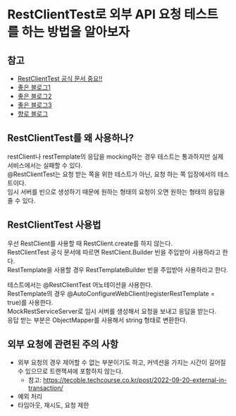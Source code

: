 # RestClientTest로 외부 API 요청 테스트를 하는 방법을 알아보자

## 참고

- [RestClientTest 공식 문서 중요!!](https://docs.spring.io/spring-boot/api/java/org/springframework/boot/test/autoconfigure/web/client/RestClientTest.html)
- [좋은 블로그1](https://javabom.tistory.com/6)
- [좋은 블로그2](https://velog.io/@viiviii/rest-clien-test-memo)
- [좋은 블로그3](https://jaeseo.tistory.com/entry/Spring-AOP-%ED%85%8C%EC%8A%A4%ED%8A%B8-%EA%B2%A9%EB%A6%AC%EB%A5%BC-%EC%9C%84%ED%95%9C-MockRestServiceServer-%EC%B4%88%EA%B8%B0%ED%99%94)
- [향로 블로그](https://jojoldu.tistory.com/341)

## RestClientTest를 왜 사용하나?

restClient나 restTemplate의 응답을 mocking하는 경우 테스트는 통과하지만 실제 서비스에서는 실패할 수 있다.    
@RestClientTest는 요청 받는 쪽을 위한 테스트가 아닌, 요청 하는 쪽 입장에서의 테스트이다.   
임시 서버를 빈으로 생성하기 때문에 원하는 형태의 요청이 오면 원하는 형태의 응답을 줄 수 있다.

## RestClientTest 사용법

우선 RestClient를 사용할 때 RestClient.create를 하지 않는다.    
RestClientTest 공식 문서에 따르면 RestClient.Builder 빈을 주입받아 사용하라고 한다.    
RestTemplate을 사용할 경우 RestTemplateBuilder 빈을 주입받아 사용하라고 한다.

테스트에서는 @RestClientTest 어노테이션을 사용한다.   
RestTemplate의 경우 @AutoConfigureWebClient(registerRestTemplate = true)를 사용한다.   
MockRestServiceServer로 임시 서버를 생성해서 요청을 보내고 응답을 받는다.   
응답 받는 부분은 ObjectMapper를 사용해서 string 형태로 변환한다.

## 외부 요청에 관련된 주의 사항

- 외부 요청의 경우 제어할 수 없는 부분이기도 하고, 커넥션을 가지는 시간이 길어질 수 있으므로 트랜잭셔에 포함하지 않는다.
    - 참고: https://tecoble.techcourse.co.kr/post/2022-09-20-external-in-transaction/
- 예외 처리
- 타임아웃, 재시도, 요청 제한





